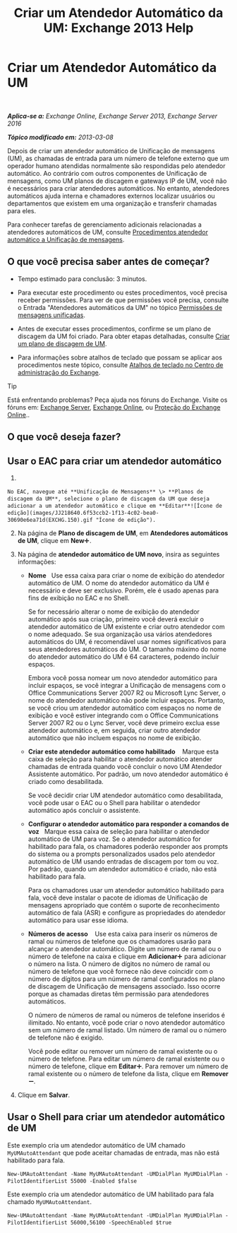 ﻿---
title: 'Criar um Atendedor Automático da UM: Exchange 2013 Help'
TOCTitle: Criar um Atendedor Automático da UM
ms:assetid: 773f53fb-d80f-4a79-8bd3-bd753942489f
ms:mtpsurl: https://technet.microsoft.com/pt-br/library/Aa998875(v=EXCHG.150)
ms:contentKeyID: 50485949
ms.date: 05/22/2018
mtps_version: v=EXCHG.150
f1_keywords:
- Microsoft.Exchange.Management.SnapIn.Esm.OrganizationConfiguration.UnifiedMessaging.CreateAutoAttendantWizardForm.CreateAutoAttendantWizardPage
ms.translationtype: MT
---

# Criar um Atendedor Automático da UM

 

_**Aplica-se a:** Exchange Online, Exchange Server 2013, Exchange Server 2016_

_**Tópico modificado em:** 2013-03-08_

Depois de criar um atendedor automático de Unificação de mensagens (UM), as chamadas de entrada para um número de telefone externo que um operador humano atendidas normalmente são respondidas pelo atendedor automático. Ao contrário com outros componentes de Unificação de mensagens, como UM planos de discagem e gateways IP de UM, você não é necessários para criar atendedores automáticos. No entanto, atendedores automáticos ajuda interna e chamadores externos localizar usuários ou departamentos que existem em uma organização e transferir chamadas para eles.

Para conhecer tarefas de gerenciamento adicionais relacionadas a atendedores automáticos de UM, consulte [Procedimentos atendedor automático a Unificação de mensagens](um-auto-attendant-procedures-exchange-2013-help.md).

## O que você precisa saber antes de começar?

  - Tempo estimado para conclusão: 3 minutos.

  - Para executar este procedimento ou estes procedimentos, você precisa receber permissões. Para ver de que permissões você precisa, consulte o Entrada "Atendedores automáticos da UM" no tópico [Permissões de mensagens unificadas](unified-messaging-permissions-exchange-2013-help.md).

  - Antes de executar esses procedimentos, confirme se um plano de discagem da UM foi criado. Para obter etapas detalhadas, consulte [Criar um plano de discagem de UM](create-a-um-dial-plan-exchange-2013-help.md).

  - Para informações sobre atalhos de teclado que possam se aplicar aos procedimentos neste tópico, consulte [Atalhos de teclado no Centro de administração do Exchange](keyboard-shortcuts-in-the-exchange-admin-center-exchange-online-protection-help.md).


> [!TIP]
> Está enfrentando problemas? Peça ajuda nos fóruns do Exchange. Visite os fóruns em: <A href="https://go.microsoft.com/fwlink/p/?linkid=60612">Exchange Server</A>, <A href="https://go.microsoft.com/fwlink/p/?linkid=267542">Exchange Online</A>, ou <A href="https://go.microsoft.com/fwlink/p/?linkid=285351">Proteção do Exchange Online</A>..



## O que você deseja fazer?

## Usar o EAC para criar um atendedor automático

1.  
    
    No EAC, navegue até **Unificação de Mensagens** \> **Planos de discagem da UM**, selecione o plano de discagem da UM que deseja adicionar a um atendedor automático e clique em **Editar**![Ícone de edição](images/JJ218640.6f53ccb2-1f13-4c02-bea0-30690e6ea71d(EXCHG.150).gif "Ícone de edição").

2.  Na página de **Plano de discagem de UM**, em **Atendedores automáticos de UM**, clique em **New**![Ícone Adicionar](images/JJ218640.c1e75329-d6d7-4073-a27d-498590bbb558(EXCHG.150).gif "Ícone Adicionar").

3.  Na página de **atendedor automático de UM novo**, insira as seguintes informações:
    
      - **Nome**   Use essa caixa para criar o nome de exibição do atendedor automático de UM. O nome do atendedor automático da UM é necessário e deve ser exclusivo. Porém, ele é usado apenas para fins de exibição no EAC e no Shell.
        
        Se for necessário alterar o nome de exibição do atendedor automático após sua criação, primeiro você deverá excluir o atendedor automático de UM existente e criar outro atendedor com o nome adequado. Se sua organização usa vários atendedores automáticos do UM, é recomendável usar nomes significativos para seus atendedores automáticos do UM. O tamanho máximo do nome do atendedor automático do UM é 64 caracteres, podendo incluir espaços.
        
        Embora você possa nomear um novo atendedor automático para incluir espaços, se você integrar a Unificação de mensagens com o Office Communications Server 2007 R2 ou Microsoft Lync Server, o nome do atendedor automático não pode incluir espaços. Portanto, se você criou um atendedor automático com espaços no nome de exibição e você estiver integrando com o Office Communications Server 2007 R2 ou o Lync Server, você deve primeiro exclua esse atendedor automático e, em seguida, criar outro atendedor automático que não incluem espaços no nome de exibição.
    
      - **Criar este atendedor automático como habilitado**    Marque esta caixa de seleção para habilitar o atendedor automático atender chamadas de entrada quando você concluir o novo UM Atendedor Assistente automático. Por padrão, um novo atendedor automático é criado como desabilitada.
        
        Se você decidir criar UM atendedor automático como desabilitada, você pode usar o EAC ou o Shell para habilitar o atendedor automático após concluir o assistente.
    
      - **Configurar o atendedor automático para responder a comandos de voz**   Marque essa caixa de seleção para habilitar o atendedor automático de UM para voz. Se o atendedor automático for habilitado para fala, os chamadores poderão responder aos prompts do sistema ou a prompts personalizados usados pelo atendedor automático de UM usando entradas de discagem por tom ou voz. Por padrão, quando um atendedor automático é criado, não está habilitado para fala.
        
        Para os chamadores usar um atendedor automático habilitado para fala, você deve instalar o pacote de idiomas de Unificação de mensagens apropriado que contém o suporte de reconhecimento automático de fala (ASR) e configure as propriedades do atendedor automático para usar esse idioma.
    
      - **Números de acesso**    Use esta caixa para inserir os números de ramal ou números de telefone que os chamadores usarão para alcançar o atendedor automático. Digite um número de ramal ou o número de telefone na caixa e clique em **Adicionar**![Ícone Adicionar](images/JJ218640.c1e75329-d6d7-4073-a27d-498590bbb558(EXCHG.150).gif "Ícone Adicionar") para adicionar o número na lista. O número de dígitos no número de ramal ou número de telefone que você fornece não deve coincidir com o número de dígitos para um número de ramal configurados no plano de discagem de Unificação de mensagens associado. Isso ocorre porque as chamadas diretas têm permissão para atendedores automáticos.
        
        O número de números de ramal ou números de telefone inseridos é ilimitado. No entanto, você pode criar o novo atendedor automático sem um número de ramal listado. Um número de ramal ou o número de telefone não é exigido.
        
        Você pode editar ou remover um número de ramal existente ou o número de telefone. Para editar um número de ramal existente ou o número de telefone, clique em **Editar**![Ícone Adicionar](images/JJ218640.c1e75329-d6d7-4073-a27d-498590bbb558(EXCHG.150).gif "Ícone Adicionar"). Para remover um número de ramal existente ou o número de telefone da lista, clique em **Remover**![ícone Remover](images/JJ657492.479b6ced-8d64-4277-a725-f17fea202b28(EXCHG.150).gif "ícone Remover").

4.  Clique em **Salvar**.

## Usar o Shell para criar um atendedor automático de UM

Este exemplo cria um atendedor automático de UM chamado `MyUMAutoAttendant` que pode aceitar chamadas de entrada, mas não está habilitado para fala.

    New-UMAutoAttendant -Name MyUMAutoAttendant -UMDialPlan MyUMDialPlan -PilotIdentifierList 55000 -Enabled $false

Este exemplo cria um atendedor automático de UM habilitado para fala chamado `MyUMAutoAttendant`.

    New-UMAutoAttendant -Name MyUMAutoAttendant -UMDialPlan MyUMDialPlan -PilotIdentifierList 56000,56100 -SpeechEnabled $true

